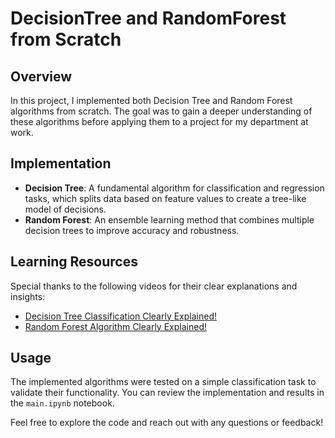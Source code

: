 # DecisionTree and RandomForest from Scratch

## Overview

In this project, I implemented both Decision Tree and Random Forest algorithms from scratch. The goal was to gain a deeper understanding of these algorithms before applying them to a project for my department at work.

## Implementation

- **Decision Tree**: A fundamental algorithm for classification and regression tasks, which splits data based on feature values to create a tree-like model of decisions.
- **Random Forest**: An ensemble learning method that combines multiple decision trees to improve accuracy and robustness.

## Learning Resources

Special thanks to the following videos for their clear explanations and insights:
- [Decision Tree Classification Clearly Explained!](https://youtu.be/ZVR2Way4nwQ)
- [Random Forest Algorithm Clearly Explained!](https://youtu.be/v6VJ2RO66Ag)

## Usage

The implemented algorithms were tested on a simple classification task to validate their functionality. You can review the implementation and results in the `main.ipynb` notebook.

Feel free to explore the code and reach out with any questions or feedback!

